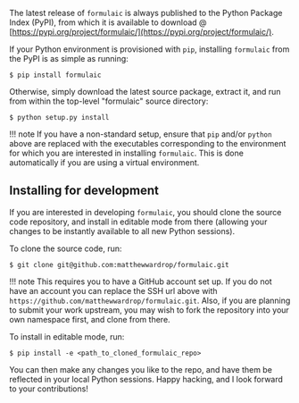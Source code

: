 The latest release of `formulaic` is always published to the Python
Package Index (PyPI), from which it is available to download @
[https://pypi.org/project/formulaic/](https://pypi.org/project/formulaic/).

If your Python environment is provisioned with `pip`, installing `formulaic`
from the PyPI is as simple as running:

```
$ pip install formulaic
```

Otherwise, simply download the latest source package, extract it, and run from
within the top-level "formulaic" source directory:

```
$ python setup.py install
```

!!! note
    If you have a non-standard setup, ensure that `pip` and/or `python` above
    are replaced with the executables corresponding to the environment for which
    you are interested in installing `formulaic`. This is done automatically if
    you are using a virtual environment.


## Installing for development

If you are interested in developing `formulaic`, you should clone the source
code repository, and install in editable mode from there (allowing your changes
to be instantly available to all new Python sessions).

To clone the source code, run:

```
$ git clone git@github.com:matthewwardrop/formulaic.git
```

!!! note
    This requires you to have a GitHub account set up. If you do not have an
    account you can replace the SSH url above with
    `https://github.com/matthewwardrop/formulaic.git`. Also, if you are planning
    to submit your work upstream, you may wish to fork the repository into your
    own namespace first, and clone from there.

To install in editable mode, run:
```
$ pip install -e <path_to_cloned_formulaic_repo>
```

You can then make any changes you like to the repo, and have them be reflected
in your local Python sessions. Happy hacking, and I look forward to your
contributions!
